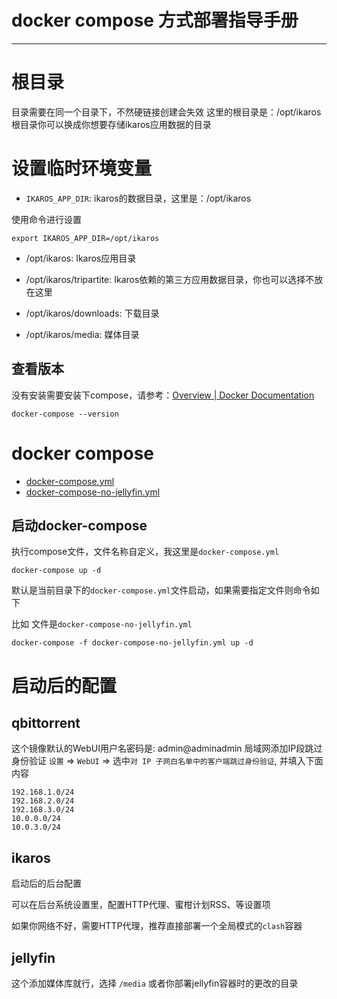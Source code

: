 # docker compose 方式部署指导手册

<hr>

# 根目录

目录需要在同一个目录下，不然硬链接创建会失效
这里的根目录是：/opt/ikaros
根目录你可以换成你想要存储ikaros应用数据的目录

# 设置临时环境变量

- `IKAROS_APP_DIR`: ikaros的数据目录，这里是：/opt/ikaros

使用命令进行设置

```shell
export IKAROS_APP_DIR=/opt/ikaros
```

- /opt/ikaros: Ikaros应用目录

- /opt/ikaros/tripartite: Ikaros依赖的第三方应用数据目录，你也可以选择不放在这里

- /opt/ikaros/downloads: 下载目录

- /opt/ikaros/media: 媒体目录

## 查看版本

没有安装需要安装下compose，请参考：[Overview | Docker Documentation](https://docs.docker.com/compose/install/)

```shell
docker-compose --version
```

# docker compose
- [docker-compose.yml](docker-compose.yml)
- [docker-compose-no-jellyfin.yml](docker-compose-no-jellyfin.yml)

## 启动docker-compose
执行compose文件，文件名称自定义，我这里是`docker-compose.yml`

``` 
docker-compose up -d
```

默认是当前目录下的`docker-compose.yml`文件启动，如果需要指定文件则命令如下

比如 文件是`docker-compose-no-jellyfin.yml`
``` 
docker-compose -f docker-compose-no-jellyfin.yml up -d
```

# 启动后的配置
## qbittorrent
这个镜像默认的WebUI用户名密码是: admin@adminadmin
局域网添加IP段跳过身份验证
`设置` => `WebUI` => 选中`对 IP 子网白名单中的客户端跳过身份验证`, 并填入下面内容

```text
192.168.1.0/24
192.168.2.0/24
192.168.3.0/24
10.0.0.0/24
10.0.3.0/24
```

## ikaros
启动后的后台配置

可以在后台系统设置里，配置HTTP代理、蜜柑计划RSS、等设置项

如果你网络不好，需要HTTP代理，推荐直接部署一个全局模式的`clash`容器

## jellyfin
这个添加媒体库就行，选择 `/media` 或者你部署jellyfin容器时的更改的目录
